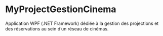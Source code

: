 # MyProjectGestionCinema
Application WPF (.NET Framework) dédiée à la gestion des projections et des réservations au sein d’un réseau de cinémas.

